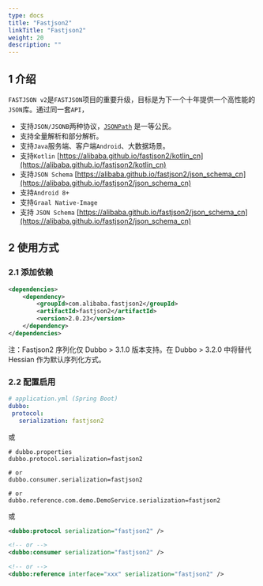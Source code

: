 ```yaml
---
type: docs
title: "Fastjson2"
linkTitle: "Fastjson2"
weight: 20
description: ""
---
```


## 1 介绍

`FASTJSON v2`是`FASTJSON`项目的重要升级，目标是为下一个十年提供一个高性能的`JSON`库。通过同一套`API`，

- 支持`JSON/JSONB`两种协议，[`JSONPath`](https://alibaba.github.io/fastjson2/jsonpath_cn) 是一等公民。
- 支持全量解析和部分解析。
- 支持`Java`服务端、客户端`Android`、大数据场景。
- 支持`Kotlin` [https://alibaba.github.io/fastjson2/kotlin_cn](https://alibaba.github.io/fastjson2/kotlin_cn)
- 支持`JSON Schema` [https://alibaba.github.io/fastjson2/json_schema_cn](https://alibaba.github.io/fastjson2/json_schema_cn)
- 支持`Android 8+`
- 支持`Graal Native-Image`
- 支持 `JSON Schema` [https://alibaba.github.io/fastjson2/json_schema_cn](https://alibaba.github.io/fastjson2/json_schema_cn)

## 2 使用方式

### 2.1 添加依赖

```xml
<dependencies>
    <dependency>
        <groupId>com.alibaba.fastjson2</groupId>
        <artifactId>fastjson2</artifactId>
        <version>2.0.23</version>
    </dependency>
</dependencies>
```

注：Fastjson2 序列化仅 Dubbo > 3.1.0 版本支持。在 Dubbo > 3.2.0 中将替代 Hessian 作为默认序列化方式。

### 2.2 配置启用


```yaml
# application.yml (Spring Boot)
dubbo:
 protocol:
   serialization: fastjson2
```
或
```properties
# dubbo.properties
dubbo.protocol.serialization=fastjson2

# or
dubbo.consumer.serialization=fastjson2

# or
dubbo.reference.com.demo.DemoService.serialization=fastjson2
```
或
```xml
<dubbo:protocol serialization="fastjson2" />

<!-- or -->
<dubbo:consumer serialization="fastjson2" />

<!-- or -->
<dubbo:reference interface="xxx" serialization="fastjson2" />
```